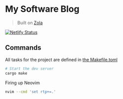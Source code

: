 # My Software Blog

> Built on [Zola](https://getzola.org)

[![Netlify Status](https://api.netlify.com/api/v1/badges/5ca74cee-54aa-427f-99cb-cbb0491492b4/deploy-status)](https://app.netlify.com/sites/sinclair-software-blog/deploys)

## Commands

All tasks for the project are defined in [the Makefile.toml](./Makefile.toml)

```bash
# Start the dev server
cargo make
```

Firing up Neovim

```bash
nvim --cmd 'set rtp+=.'
```
